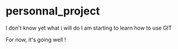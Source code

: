 # personnal_project
I don't know yet what i will do
I am starting to learn how to use GIT

For now, it's going well !
